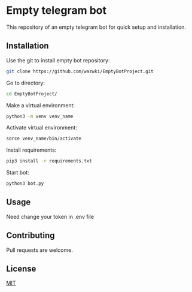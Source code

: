 # Empty telegram bot

This repository of an empty telegram bot for quick setup and installation.

## Installation

Use the git to install empty bot repository:

```bash
git clone https://github.com/wazwki/EmptyBotProject.git
```
Go to directory:
```bash
cd EmptyBotProject/
```
Make a virtual environment:
```bash
python3 -m venv venv_name
```
Activate virtual environment:
```bash
sorce venv_name/bin/activate
```
Install requirements:
```bash
pip3 install -r requirements.txt
```
Start bot:
```bash
python3 bot.py
```


## Usage

Need change your token in .env file

## Contributing

Pull requests are welcome.

## License

[MIT](https://choosealicense.com/licenses/mit/)
